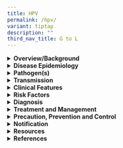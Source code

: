 ```yaml
---
title: HPV
permalink: /hpv/
variant: tiptap
description: ""
third_nav_title: G to L
---
```

<div data-type="detailGroup" class="isomer-accordion isomer-accordion-white">
<details class="isomer-details">
<summary><strong>Overview/Background</strong>
</summary>
<div data-type="detailsContent" class="isomer-details-content">
<p>Human papillomavirus (HPV) is a common sexually transmitted infection
(STI). There are more than 100 subtypes of HPV, which are categorised into
high-risk and low-risk types. Oncogenic, high-risk HPV infection (e.g.,
HPV types 16 and 18) causes the majority of cervical, penile, vulvar, vaginal,
anal, and oropharyngeal cancers and precancers, whereas other HPV infection
(e.g., HPV types 6 and 11) causes genital warts and recurrent respiratory
papillomatosis.</p>
<p>&nbsp;</p>
<p>HPV infection is very common, and most infections do not result in clinically
visible genital tract lesions. Cancers from HPV can be prevented with vaccination.</p>
</div>
</details>
<details class="isomer-details">
<summary><strong>Disease Epidemiology</strong>
</summary>
<div data-type="detailsContent" class="isomer-details-content">
<p>From the data of 2019, it was estimated that 620,000 new cases of cancer
in women and 70,000 in men were attributed to HPV globally. Cervical cancer,
which ranked as the fourth leading cause of cancer and cancer-related deaths
in women in 2022, accounted for approximately 660,000 new cases and around
350,000 deaths worldwide. Cervical cancers make up more than 90% of HPV-related
cancers in women. In Singapore, cervical cancer is the tenth most common
cancer among women.</p>
<p></p>
<p>The highest rates of cervical cancer incidence and mortality are observed
in low- and middle-income countries, underscoring significant disparities
resulting from limited access to national HPV vaccination, cervical screening,
treatment services, and broader social and economic factors. The prevalence
of the virus is higher among women with HIV, men who have sex with men
(MSM), individuals with compromised immune systems, those with co-infections
of other STIs, individuals receiving immunosuppressive medications, and
children who have experienced sexual abuse.</p>
</div>
</details>
<details class="isomer-details">
<summary><strong>Pathogen(s)</strong>
</summary>
<div data-type="detailsContent" class="isomer-details-content">
<p>Human papillomavirus (HPV)</p>
</div>
</details>
<details class="isomer-details">
<summary><strong>Transmission</strong>
</summary>
<div data-type="detailsContent" class="isomer-details-content">
<p>Transmission can occur during oral, vaginal and anal sex and other intimate
skin-to-skin contact.<sup> </sup>HPV types 6 and 11 are transmitted predominantly
by epithelial contact. HPV can spread even when a person with infection
has no signs or symptoms.</p>
<p>&nbsp;</p>
<p><strong>Incubation period:</strong> 2 to 3 months, with a range of 1 to
20 months for genital warts</p>
<p><strong>Infectious period: </strong>Unknown &nbsp;</p>
</div>
</details>
<details class="isomer-details">
<summary><strong>Clinical Features</strong>
</summary>
<div data-type="detailsContent" class="isomer-details-content">
<p>HPV infection occurs as:</p>
<ul data-tight="true" class="tight">
<li>
<p>Clinical lesions: condylomata acuminata, papular and flat warts</p>
<ul data-tight="true" class="tight">
<li>
<p>condyloma acuminata: exophytic, filiform, cauliflower-shaped warts, HPV
types 6 and 11 in &gt;90% of cases</p>
</li>
<li>
<p>multifocal: usually 5 to 15, in areas of trauma during sex, 1-10 mm diameter,
may coalesce especially in immunosuppressed and in the presence of diabetes
mellitus</p>
</li>
<li>
<p>may be coinfected with oncogenic “high-risk” HPV e.g. types 16 and 18</p>
</li>
<li>
<p>oncogenic HPV: mostly give rise to subclinical lesions, intraepithelial
neoplasia (IN) and anogenital cancer</p>
</li>
</ul>
</li>
<li>
<p>Subclinical lesions: only visible after application of acetic acid and
magnification</p>
</li>
<li>
<p>Latent HPV infection defined when HPV DNA can be demonstrated in absence
of clinical or histological evidence of infection</p>
</li>
</ul>
</div>
</details>
<details class="isomer-details">
<summary><strong>Risk Factors</strong>
</summary>
<div data-type="detailsContent" class="isomer-details-content">
<p>Risk factors include:</p>
<ul data-tight="true" class="tight">
<li>
<p>Onset of sexual intercourse at an early age</p>
</li>
<li>
<p>Unprotected sex or inconsistent condom use if the relationship is not
monogamous</p>
</li>
<li>
<p>Having multiple sex partners</p>
</li>
<li>
<p>Persons who exchange sex for money or drugs</p>
</li>
<li>
<p>Past history or current presence of other STIs</p>
</li>
<li>
<p>Long term consumption of combined oral contraceptive pills</p>
</li>
<li>
<p>Smoking</p>
</li>
<li>
<p>Immunosuppression (innate or acquired), including HIV infection</p>
</li>
</ul>
</div>
</details>
<details class="isomer-details">
<summary><strong>Diagnosis</strong>
</summary>
<div data-type="detailsContent" class="isomer-details-content">
<p>A clinical diagnosis is made from recognition of characteristic lesions.</p>
<ul data-tight="true" class="tight">
<li>
<p>Subclinical mucosal warts can be identified by turning white (acetowhite)
after application of 5% acetic acid for 3 minutes. This can be applied
onto discrete as well as suspected sub-clinical lesions; the mechanism
for this aceto-whitening effect is not clear. One hypothesis is that acetic
acid causes a reversible coagulation of some epithelial and stromal proteins.
Note that this whitening effect may also occur in areas of abrasions or
non-specific inflammation, and may also be seen in other infections such
as candidiasis, and thus is not specific for HPV infection.</p>
</li>
<li>
<p>Skin biopsy is indicated for atypical cases, cases where the benign nature
of papular or macular lesions is unclear. Features which may raise suspicion
include pigmentation, depigmentation, pruritus, immune-deficiency and prior
history of intraepithelial neoplasia. Biopsy may also be indicated when
the lesions do not respond to standard therapy, or worsen during therapy.</p>
</li>
<li>
<p>If a clinical diagnosis has been made, HPV testing is not recommended
to confirm anogenital wart diagnosis.</p>
</li>
<li>
<p>Screening for HPV in females can be found in the <a href="https://www.ams.edu.sg/view-pdf.aspx?file=media%5c4817_fi_59.pdf&amp;ofile=STRC+Report+March+2019.pdf" rel="noopener noreferrer nofollow" target="_blank">national guidelines.</a>
</p>
</li>
</ul>
</div>
</details>
<details class="isomer-details">
<summary><strong>Treatment and Management</strong>
</summary>
<div data-type="detailsContent" class="isomer-details-content">
<p>Treatment is directed to the macroscopic (e.g., genital warts) or pathologic
precancerous lesions caused by HPV. While subclinical genital HPV infection
typically clears spontaneously, treatment can be given to remove visible
exophytic warts. No treatment, however, is completely satisfactory in eliminating
HPV infection.</p>
<p>&nbsp;</p>
<p>It is important to perform meatoscopy for meatal warts, proctoscopy for
anal warts, and speculum examination with cervical cytology/colposcopy
for female genital warts.</p>
<p>&nbsp;</p>
<p>Precancerous lesions are detected through cervical cancer screening; HPV-related
precancer should be managed on the basis of the national guidelines.</p>
<p>&nbsp;</p>
<p>Follow-up:</p>
<ul data-tight="true" class="tight">
<li>
<p>Provide clear information: causes, treatment, outcomes, and possible complications.</p>
</li>
<li>
<p>Advise smoking cessation for recalcitrant warts</p>
</li>
<li>
<p>Regular cervical cytology (PAP smears) for females</p>
</li>
<li>
<p>·Condoms: with new partners till clearance is achieved; regular partner
already exposed.</p>
</li>
<li>
<p>Long latency periods mean that only one partner in a relationship may
manifest warts.</p>
</li>
<li>
<p>Current partners and recent partners within 6 months should be assessed
for HPV and other STI</p>
</li>
</ul>
</div>
</details>
<details class="isomer-details">
<summary><strong>Precaution, Prevention and Control</strong>
</summary>
<div data-type="detailsContent" class="isomer-details-content">
<p>All women who have ever had sex should undergo screening for cervical
cancer from the age of 25. According to the national cancer screening guidelines,
the recommended screening interval is as follows:</p>
<ul data-tight="true" class="tight">
<li>
<p>Age 25 – 29 years: pap smear screening once every 3 years. Primary HPV
testing is not recommended for women in this age group</p>
</li>
<li>
<p>Age 30 – 69 years: HPV testing once every 5 years</p>
</li>
</ul>
<p>&nbsp;</p>
<p>Prevention of HPV:</p>
<ul data-tight="true" class="tight">
<li>
<p>Not having sex</p>
</li>
<li>
<p>Consistent and correct use of condoms when engaging in sexual activity&nbsp;</p>
</li>
<li>
<p>Limit the number of sex partners</p>
</li>
<li>
<p>Undergo cervical cancer screening regularly</p>
</li>
<li>
<p>HPV vaccines are recommended to all females between the ages of 9 and
26 years.</p>
<ul data-tight="true" class="tight">
<li>
<p>Three HPV vaccines are available for the prevention of HPV infection:</p>
<ul data-tight="true" class="tight">
<li>
<p>A bivalent vaccine (Cervarix), which protects against HPV types 16 and
18</p>
</li>
<li>
<p>A quadrivalent vaccine (Gardasil-4), which protects against types 6, 11,
16 and 18.</p>
</li>
<li>
<p>A 9-valent vaccine (Gardasil-9), which protects against types 6, 11, 16,
18, 31, 33, 45, 52 and 58.</p>
</li>
</ul>
</li>
</ul>
</li>
</ul>
<p>&nbsp;</p>
<p>Management of sexual contacts:</p>
<ul data-tight="true" class="tight">
<li>
<p>Patients should inform current partners about having genital warts because
the types of HPV that cause warts can also be passed on to partners.</p>
</li>
<li>
<p>Partners should be counselled that they might already have HPV despite
no visible signs of warts; therefore, HPV testing of sex partners of persons
with genital warts is not recommended.</p>
</li>
<li>
<p>Partners might benefit from a physical examination to detect genital warts
and tests for other STIs.&nbsp;&nbsp;&nbsp;&nbsp;&nbsp;&nbsp;</p>
</li>
<li>
<p>No recommendations can be made regarding informing future sex partners
about a diagnosis of genital warts because the duration of viral persistence
after resolution of warts is unknown.</p>
</li>
</ul>
</div>
</details>
<details class="isomer-details">
<summary><strong>Notification</strong>
</summary>
<div data-type="detailsContent" class="isomer-details-content">
<p></p>
</div>
</details>
<details class="isomer-details">
<summary><strong>Resources</strong>
</summary>
<div data-type="detailsContent" class="isomer-details-content">
<p></p>
</div>
</details>
<details class="isomer-details">
<summary><strong>References</strong>
</summary>
<div data-type="detailsContent" class="isomer-details-content">
<p></p>
</div>
</details>
</div>
<p></p>